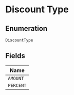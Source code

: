 
# Discount Type

## Enumeration

`DiscountType`

## Fields

| Name |
|  --- |
| `AMOUNT` |
| `PERCENT` |

